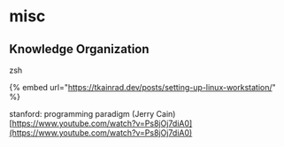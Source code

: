 # misc

## Knowledge Organization

zsh

{% embed url="https://tkainrad.dev/posts/setting-up-linux-workstation/" %}

stanford: programming paradigm (Jerry Cain) [https://www.youtube.com/watch?v=Ps8jOj7diA0](https://www.youtube.com/watch?v=Ps8jOj7diA0)
